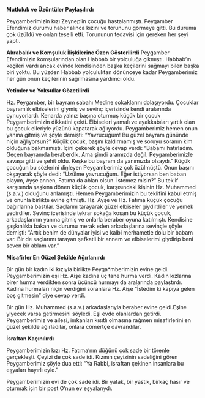 [//]: # (# Hz.Muhammed ve Ailesinin Örnek Davranışları)


**Mutluluk ve Üzüntüler Paylaşılırdı**

Peygamberimizin kızı Zeynep’in çocuğu hastalanmıştı. Peygamber Efendimiz durumu haber alınca kızını ve torununu görmeye gitti. Bu duruma çok üzüldü ve onları teselli etti. Torununun tedavisi için gereken her şeyi yaptı.

**Akrabalık ve Komşuluk İlişkilerine Özen Gösterilirdi**
Peygamber Efendimizin komşularından olan Habbab bir yolculuğa çıkmıştı. Habbab’ın keçileri vardı ancak evinde kendisinden başka keçilerini sağmayı bilen başka biri yoktu. Bu yüzden Habbab yolculuktan dönünceye kadar Peygamberimiz her gün onun keçilerinin sağılmasına yardımcı oldu.

**Yetimler ve Yoksullar Gözetilirdi**

Hz. Peygamber, bir bayram sabahı  Medine sokaklarını dolaşıyordu. Çocuklar bayramlık elbiselerini giymiş ve sevinç içerisinde kendi aralarında oynuyorlardı. Kenarda yalnız başına oturmuş küçük bir çocuk Peygamberimizin dikkatini çekti. Elbiseleri yamalı ve ayakkabıları yırtık olan bu çocuk elleriyle yüzünü kapatarak ağlıyordu. Peygamberimiz hemen onun yanına gitmiş ve şöyle demişti: “Yavrucuğum! Bu güzel bayram gününde niçin ağlıyorsun?” Küçük çocuk, başını kaldırmamış ve soruyu soranın kim olduğuna bakmamıştı. İçini çekerek şöyle cevap verdi: “Babamı hatırladım. Geçen bayramda beraberdik. Ama şimdi aramızda değil. Peygamberimizle savaşa gitti ve şehit oldu. Keşke bu bayram da yanımızda olsaydı.” Küçük çocuğun bu sözlerini dinleyen Peygamberimiz çok üzülmüştü. Onun başını okşayarak şöyle dedi: “Üzülme yavrucuğum. Eğer istiyorsan ben baban olayım, Ayşe annen, Fatıma da ablan olsun. İstemez misin?” Bu teklif karşısında şaşkına dönen küçük çocuk, karşısındaki kişinin Hz. Muhammed (s.a.v.) olduğunu anlamıştı. Hemen Peygamberimizin bu teklifini kabul etmiş ve onunla birlikte evine gitmişti. Hz. Ayşe ve Hz. Fatıma küçük çocuğu bağırlarına bastılar. Saçlarını tarayarak güzel elbiseler giydirdiler ve yemek yedirdiler. Sevinç içerisinde tekrar sokağa koşan bu küçük çocuk, arkadaşlarının yanına gitmiş ve onlarla beraber oyuna katılmıştı. Kendisine şaşkınlıkla bakan ve durumu merak eden arkadaşlarına sevinçle şöyle demişti: “Artık benim de dünyalar iyisi ve kalbi merhametle dolu bir babam var. Bir de saçlarımı tarayan şefkatli bir annem ve elbiselerimi giydirip beni seven bir ablam var.”

**Misafirler En Güzel Şekilde Ağırlanırdı**

Bir gün bir kadın iki kızıyla birlikte Peyga*mberimizin evine geldi. Peygamberimizin eşi Hz. Aişe kadına üç tane hurma verdi. Kadın kızlarına birer hurma verdikten sonra üçüncü hurmayı da aralarında paylaştırdı. Kadına hurmaları niçin verdiğini soranlara Hz. Aişe “İstedim ki kapıya gelen boş gitmesin” diye cevap verdi.

Bir gün Hz. Muhammed (s.a.v.) arkadaşlarıyla beraber evine geldi.Eşine yiyecek varsa getirmesini söyledi. Eşi evde olanlardan getirdi. Peygamberimiz ve ailesi, imkanları kısıtlı olmasına rağmen misafirlerini en güzel şekilde ağırladılar, onlara cömertçe davrandılar.

**İsraftan Kaçınılırdı**

Peygamberimizin kızı Hz. Fatıma’nın düğünü çok sade bir törenle gerçekleşti. Çeyizi de çok sade idi. Kızının çeyizinin sadeliğini gören Peygamberimiz şöyle dua etti: “Ya Rabbi, israftan çekinen insanlara bu eşyaları hayırlı eyle.”

Peygamberimizin evi de çok sade idi. Bir yatak, bir yastık, birkaç hasır ve oturmak için bir post O’nun ev eşyalarıydı.


